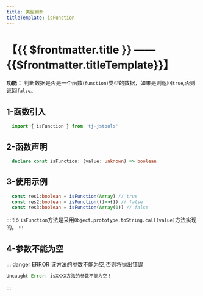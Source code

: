 ```yaml
---
title: 类型判断
titleTemplate: isFunction
---
```


# 【{{ $frontmatter.title }} —— {{$frontmatter.titleTemplate}}】

**功能：** 判断数据是否是一个函数(`function`)类型的数据，如果是则返回`true`,否则返回`false`。

## 1-函数引入

```js 
  import { isFunction } from 'tj-jstools'
```
## 2-函数声明

```ts 
  declare const isFunction: (value: unknown) => boolean
```

## 3-使用示例

```ts 
  const res1:boolean = isFunction(Array) // true
  const res2:boolean = isFunction(()=>{}) // false
  const res3:boolean = isFunction(Array(1)) // false
```
::: tip
`isFunction`方法是采用`Object.prototype.toString.call(value)`方法实现的。
:::
## 4-参数不能为空

::: danger ERROR
该方法的参数不能为空,否则将抛出错误

```js
Uncaught Error: isXXXX方法的参数不能为空！
```
:::